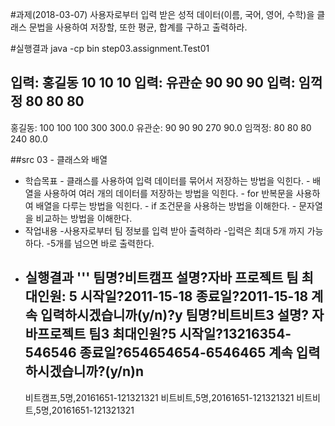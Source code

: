 #과제(2018-03-07)
사용자로부터 입력 받은 성적 데이터(이름, 국어, 영어, 수학)을 클래스 문법을
사용하여 저장할, 또한 평균, 합계를 구하고 출력하라.

#실행결과
java -cp bin step03.assignment.Test01

입력: 홍길동 10 10 10
입력: 유관순 90 90 90
입력: 임꺽정 80 80 80
------------------
홍길동: 100 100 100 300 300.0
유관순: 90  90  90  270 90.0
임꺽정: 80  80   80 240 80.0

##src 03 - 클래스와 배열
  - 학습목표
        - 클래스를 사용하여 입력 데이터를 묶어서 저장하는 방법을 익힌다.
        - 배열을 사용하여 여러 개의 데이터를 저장하는 방법을 익힌다.
        - for 반복문을 사용하여 배열을 다루는 방법을 익힌다.
        - if 조건문을 사용하는 방법을 이해한다.
        - 문자열을 비교하는 방법을 이해한다.
  - 작업내용
        -사용자로부터 팀 정보를 입력 받아 출력하라
        -입력은 최대 5개 까지 가능하다.
        -5개를 넘으면 바로 출력한다.
  - 실행결과
    '''
    팀명?비트캠프
    설명?자바 프로젝트 팀
    최대인원: 5
    시작일?2011-15-18
    종료일?2011-15-18
    계속 입력하시겠습니까(y/n)?y
    팀명?비트비트3
    설명? 자바프로젝트 팀3
    최대인원?5
    시작일?13216354-546546
    종료일?654654654-6546465
    계속 입력하시겠습니까?(y/n)n
    --------------
    비트캠프,5명,20161651-121321321
    비트비트,5명,20161651-121321321
    비트비트,5명,20161651-121321321
    
